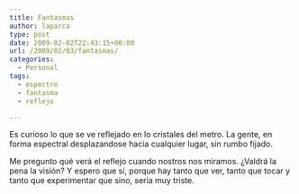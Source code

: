 ```yaml
---
title: Fantasmas
author: laparca
type: post
date: 2009-02-02T22:43:15+00:00
url: /2009/02/03/fantasmas/
categories:
  - Personal
tags:
  - espectro
  - fantasma
  - reflejo

---
```

Es curioso lo que se ve reflejado en lo cristales del metro. La gente, en forma espectral desplazandose hacia cualquier lugar, sin rumbo fijado.

Me pregunto qué verá el reflejo cuando nostros nos miramos. ¿Valdrá la pena la visión? Y espero que sí, porque hay tanto que ver, tanto que tocar y tanto que experimentar que sino, sería muy triste.